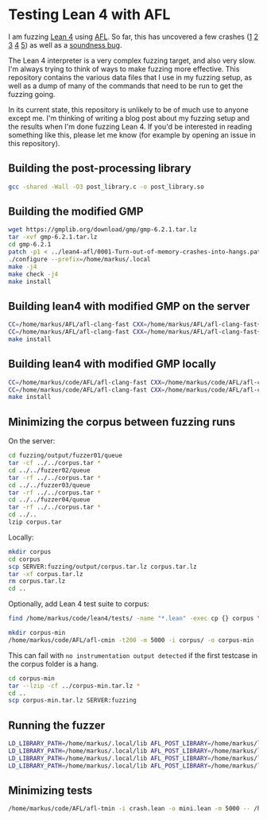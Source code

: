 # Testing Lean 4 with AFL
I am fuzzing [Lean 4](https://github.com/leanprover/lean4) using [AFL](https://github.com/google/AFL/).
So far, this has uncovered a few crashes ([1](https://github.com/leanprover/lean4/issues/283)
[2](https://github.com/leanprover/lean4/issues/297)
[3](https://github.com/leanprover/lean4/issues/301)
[4](https://github.com/leanprover/lean4/commit/c4cfbceb710c72dacb525ce658b9a57922dea912)
[5](https://github.com/leanprover/lean4/issues/302)) as well as a [soundness bug](https://leanprover-community.github.io/archive/stream/270676-lean4/topic/Contradiction.3F.html#224625352).

The Lean 4 interpreter is a very complex fuzzing target, and also very slow. I'm
always trying to think of ways to make fuzzing more effective. This repository
contains the various data files that I use in my fuzzing setup, as well as a dump
of many of the commands that need to be run to get the fuzzing going.

In its current state, this repository is unlikely to be of much use to anyone except
me. I'm thinking of writing a
blog post about my fuzzing setup and the results when I'm done fuzzing Lean 4.
If you'd be interested in reading something like this, please let me know (for
example by opening an issue in this repository).

## Building the post-processing library
```bash
gcc -shared -Wall -O3 post_library.c -o post_library.so
```

## Building the modified GMP
```bash
wget https://gmplib.org/download/gmp/gmp-6.2.1.tar.lz
tar -xvf gmp-6.2.1.tar.lz
cd gmp-6.2.1
patch -p1 < ../lean4-afl/0001-Turn-out-of-memory-crashes-into-hangs.patch
./configure --prefix=/home/markus/.local
make -j4
make check -j4
make install
```

## Building lean4 with modified GMP on the server
```bash
CC=/home/markus/AFL/afl-clang-fast CXX=/home/markus/AFL/afl-clang-fast++ AFL_INST_RATIO=10 LEAN_CXX=/home/markus/AFL/afl-clang-fast++ CMAKE_PREFIX_PATH=/home/markus/.local cmake -DCMAKE_INSTALL_PREFIX=/home/markus/lean4/build ..
CC=/home/markus/AFL/afl-clang-fast CXX=/home/markus/AFL/afl-clang-fast++ AFL_INST_RATIO=10 LEAN_CXX=/home/markus/AFL/afl-clang-fast++ CMAKE_PREFIX_PATH=/home/markus/.local make -j4
make install
```

## Building lean4 with modified GMP locally
```bash
CC=/home/markus/code/AFL/afl-clang-fast CXX=/home/markus/code/AFL/afl-clang-fast++ AFL_INST_RATIO=10 LEAN_CXX=/home/markus/code/AFL/afl-clang-fast++ CMAKE_PREFIX_PATH=/home/markus/.local cmake -DCMAKE_INSTALL_PREFIX=/home/markus/code/lean4/build ..
CC=/home/markus/code/AFL/afl-clang-fast CXX=/home/markus/code/AFL/afl-clang-fast++ AFL_INST_RATIO=10 LEAN_CXX=/home/markus/code/AFL/afl-clang-fast++ CMAKE_PREFIX_PATH=/home/markus/.local make -j16
make install
```

## Minimizing the corpus between fuzzing runs
On the server:
```bash
cd fuzzing/output/fuzzer01/queue
tar -cf ../../corpus.tar *
cd ../../fuzzer02/queue
tar -rf ../../corpus.tar *
cd ../../fuzzer03/queue
tar -rf ../../corpus.tar *
cd ../../fuzzer04/queue
tar -rf ../../corpus.tar *
cd ../..
lzip corpus.tar
```
Locally:
```bash
mkdir corpus
cd corpus
scp SERVER:fuzzing/output/corpus.tar.lz corpus.tar.lz
tar -xf corpus.tar.lz
rm corpus.tar.lz
cd ..
```

Optionally, add Lean 4 test suite to corpus:
```bash
find /home/markus/code/lean4/tests/ -name "*.lean" -exec cp {} corpus \;
```

```bash
mkdir corpus-min
/home/markus/code/AFL/afl-cmin -t200 -m 5000 -i corpus/ -o corpus-min -- /home/markus/code/lean4/build/bin/lean @@
```
This can fail with `no instrumentation output detected` if the first testcase in the
corpus folder is a hang.

```bash
cd corpus-min
tar --lzip -cf ../corpus-min.tar.lz *
cd ..
scp corpus-min.tar.lz SERVER:fuzzing
```

## Running the fuzzer

```bash
LD_LIBRARY_PATH=/home/markus/.local/lib AFL_POST_LIBRARY=/home/markus/lean4-afl/post_library.so /home/markus/AFL/afl-fuzz -m 5000 -i corpus/ -o output/ -x /home/markus/lean4-afl/lean4.dict -M fuzzer01 -- /home/markus/lean4/build/bin/lean @@
LD_LIBRARY_PATH=/home/markus/.local/lib AFL_POST_LIBRARY=/home/markus/lean4-afl/post_library.so /home/markus/AFL/afl-fuzz -m 5000 -i corpus/ -o output/ -x /home/markus/lean4-afl/lean4.dict -S fuzzer02 -- /home/markus/lean4/build/bin/lean @@
LD_LIBRARY_PATH=/home/markus/.local/lib AFL_POST_LIBRARY=/home/markus/lean4-afl/post_library.so /home/markus/AFL/afl-fuzz -m 5000 -i corpus/ -o output/ -x /home/markus/lean4-afl/lean4.dict -S fuzzer03 -- /home/markus/lean4/build/bin/lean @@
LD_LIBRARY_PATH=/home/markus/.local/lib AFL_POST_LIBRARY=/home/markus/lean4-afl/post_library.so /home/markus/AFL/afl-fuzz -m 5000 -i corpus/ -o output/ -x /home/markus/lean4-afl/lean4.dict -S fuzzer04 -- /home/markus/lean4/build/bin/lean @@
```

## Minimizing tests

```bash
/home/markus/code/AFL/afl-tmin -i crash.lean -o mini.lean -m 5000 -- /home/markus/code/lean4/build/bin/lean @@
```

